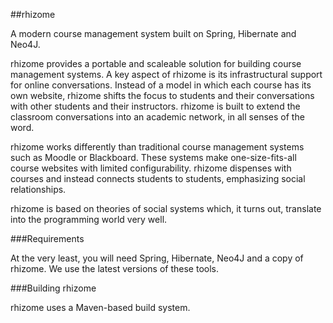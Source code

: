 ##rhizome


A modern course management system built on Spring, Hibernate and Neo4J.

rhizome provides a portable and scaleable solution for building course management systems. A key aspect of rhizome is its infrastructural support for online conversations. Instead of a model in which each course has its own website, rhizome shifts the focus to students and their conversations with other students and their instructors. rhizome is built to extend the classroom conversations into an academic network, in all senses of the word.

rhizome works differently than traditional course management systems such as Moodle or Blackboard. These systems make one-size-fits-all course websites with limited configurability. rhizome dispenses with courses and instead connects students to students, emphasizing social relationships.

rhizome is based on theories of social systems which, it turns out, translate into the programming world very well. 

###Requirements


At the very least, you will need Spring, Hibernate, Neo4J and a copy of rhizome. We use the latest versions of these tools.

###Building rhizome


rhizome uses a Maven-based build system.

